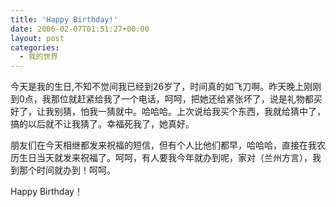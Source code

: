 ```yaml
---
title: 'Happy Birthday!'
date: 2006-02-07T01:51:27+00:00
layout: post
categories:
  - 我的世界
---
```


今天是我的生日,不知不觉间我已经到26岁了，时间真的如飞刀啊。昨天晚上刚刚到0点，我那位就赶紧给我了一个电话，呵呵，把她还给紧张坏了，说是礼物都买好了，让我别猜，怕我一猜就中。哈哈哈。上次说给我买个东西，我就给猜中了，搞的以后就不让我猜了。幸福死我了，她真好。

朋友们在今天相继都发来祝福的短信，但有个人比他们都早，哈哈哈，直接在我农历生日当天就发来祝福了。呵呵，有人要我今年就办到呢，家对（兰州方言），我到那个时间就办到！呵呵。

Happy Birthday！